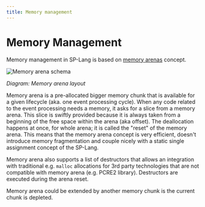 ```yaml
---
title: Memory management
---
```


# Memory Management

Memory management in SP-Lang is based on [memory arenas](https://en.wikipedia.org/wiki/Region-based_memory_management) concept.

<img src="../memory-arena.svg" alt="Memory arena schema"/>

_Diagram: Memory arena layout_

Memory arena is a pre-allocated bigger memory chunk that is available for a given lifecycle (aka. one event processing cycle).
When any code related to the event processing needs a memory, it asks for a slice from a memory arena.
This slice is swiftly provided because it is always taken from a beginning of the free space within the arena (aka offset).
The deallocation happens at once, for whole arena; it is called the "reset" of the memory arena.
This means that the memory arena concept is very efficient, doesn't introduce memory fragmentation and couple nicely with a static single assignment concept of the SP-Lang.

Memory arena also supports a list of destructors that allows an integration with traditional e.g. `malloc` allocations for 3rd party technologies that are not compatible with memory arena (e.g. PCRE2 library).
Destructors are executed during the arena reset.

Memory arena could be extended by another memory chunk is the current chunk is depleted.
